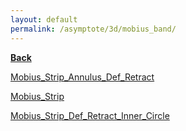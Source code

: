 ```yaml
---
layout: default
permalink: /asymptote/3d/mobius_band/
---
```


[**Back**](../)


[Mobius_Strip_Annulus_Def_Retract](https://ryanmaguire.github.io/assets/Mobius_Strip_Annulus_Def_Retract.pdf)

[Mobius_Strip](https://ryanmaguire.github.io/assets/Mobius_Strip.pdf)

[Mobius_Strip_Def_Retract_Inner_Circle](https://ryanmaguire.github.io/assets/Mobius_Strip_Def_Retract_Inner_Circle.pdf)

